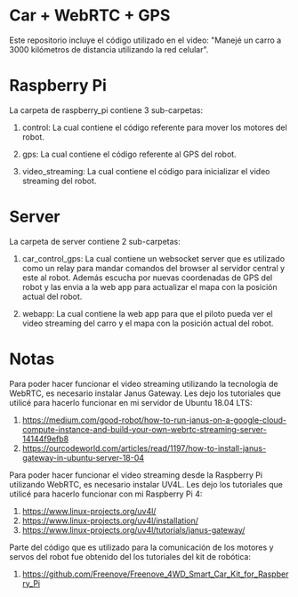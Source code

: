 # Car + WebRTC + GPS

Este repositorio incluye el código utilizado en el video: "Manejé un carro a 3000 kilómetros de distancia utilizando la red celular".

# Raspberry Pi

La carpeta de raspberry_pi contiene 3 sub-carpetas:

1) control: La cual contiene el código referente para mover los motores del robot.

2) gps: La cual contiene el código referente al GPS del robot.

3) video_streaming: La cual contiene el código para inicializar el video streaming del robot.

# Server

La carpeta de server contiene 2 sub-carpetas:

1) car_control_gps: La cual contiene un websocket server que es utilizado como un relay para mandar comandos del browser al servidor central y este al robot. Además escucha por nuevas coordenadas de GPS del robot y las envia a la web app para actualizar el mapa con la posición actual del robot.

2) webapp: La cual contiene la web app para que el piloto pueda ver el video streaming del carro y el mapa con la posición actual del robot.

# Notas

Para poder hacer funcionar el video streaming utilizando la tecnología de WebRTC, es necesario instalar Janus Gateway. Les dejo los tutoriales que utilicé para hacerlo funcionar en mi servidor de Ubuntu 18.04 LTS:

1) https://medium.com/good-robot/how-to-run-janus-on-a-google-cloud-compute-instance-and-build-your-own-webrtc-streaming-server-14144f9efb8
2) https://ourcodeworld.com/articles/read/1197/how-to-install-janus-gateway-in-ubuntu-server-18-04

Para poder hacer funcionar el video streaming desde la Raspberry Pi utilizando WebRTC, es necesario instalar UV4L. Les dejo los tutoriales que utilicé para hacerlo funcionar con mi Raspberry Pi 4:

1) https://www.linux-projects.org/uv4l/
2) https://www.linux-projects.org/uv4l/installation/
3) https://www.linux-projects.org/uv4l/tutorials/janus-gateway/

Parte del código que es utilizado para la comunicación de los motores y servos del robot fue obtenido del los tutoriales del kit de robótica:

1) https://github.com/Freenove/Freenove_4WD_Smart_Car_Kit_for_Raspberry_Pi
